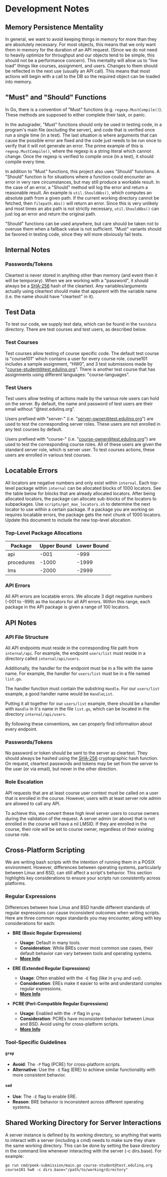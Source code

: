 # Development Notes

## Memory Persistence Mentality

In general, we want to avoid keeping things in memory for more than they are absolutely necessary.
For most objects, this means that we only want them in memory for the duration of an API request.
(Since we do not need to heavily optimize for throughput and our objects tend to be simple,
this should not be a performance concern).
This mentality will allow us to "live load" things like courses, assignment, and users.
Changes to them should be reflected in the next use (usually an API call).
This means that most actions will begin with a call to the DB so the required object can be loaded into memory.

## "Must" and "Should" Functions

In Go, there is a convention of "Must" functions (e.g. `regexp.MustCompile()`).
These methods are supposed to either complete their task, or panic.

In the autograder, "Must" functions should only be used in testing code,
in a program's main file (excluding the server),
and code that is verified once run a single time (in a test).
The last situation is where arguments that can cause the possible error are fixed
and the code just needs to be run once to verify that it will not generate an error.
The prime example of this is `regexp.MustCompile()`, where the regexp is a string literal which cannot change.
Once the regexp is verified to compile once (in a test), it should compile every time.

In addition to "Must" functions, this project also uses "Should" functions.
A "Should" function is for situations where a function could encounter an error in very rare circumstances,
but may still produce a workable result.
In the case of an error, a "Should" method will log the error and return a reasonable result.
An example is `util.ShouldAbs()`, which computes an absolute path from a given path.
If the current working directory cannot be fetched, then `filepath.Abs()` will  return an error.
Since this is very unlikely and most times an abs path is not strictly necessary,
`util.ShouldAbs()` can just log an error and return the original path.

"Should" functions can be used anywhere,
but care should be taken not to overuse them when a fallback value is not sufficient.
"Must" variants should be favored in testing code, since they will more obviously fail tests.

## Internal Notes

### Passwords/Tokens

Cleartext is never stored in anything other than memory (and event then it will be temporary).
When we are working with a "password", it should always be a [SHA-256](https://en.wikipedia.org/wiki/SHA-2) hash of the cleartext.
Any variables/arguments actually using cleartext should make that apparent with the variable name (i.e. the name should have "cleartext" in it).

## Test Data

To test our code, we supply test data, which can be found in the `testdata` directory. There are test courses and test users, as described below.

### Test Courses

Test courses allow testing of course specific code. The default test course is "course101" which contains a user for every course role.
course101 includes a sample assignment, "HW0", and 3 test submissions made by "course-student@test.edulinq.org".
There is another test course that has assignments using different languages: "course-languages".

### Test Users

Test users allow testing of actions made by the various role users can hold on the server.
By default, the name and password of test users are their email without "@test.edulinq.org".

Users prefixed with "server-" (i.e. "server-owner@test.edulinq.org") are used to test the corresponding server roles.
These users are not enrolled in any test courses by default.

Users prefixed with "course-" (i.e. "course-owner@test.edulinq.org") are used to test the corresponding course roles.
All of these users are given the standard server role, which is server user.
To test courses actions, these users are enrolled in various test courses.

## Locatable Errors

All locators are negative numbers and only exist within `internal`.
Each top-level package within `internal` can be allocated blocks of 1000 locators.
See the table below for blocks that are already allocated locators.
After being allocated locators, the package can allocate sub-blocks of the locators to subpackages.
Use `scripts/get_max_locators.sh` to determine the next locator to use within a certain package.
If a package you are working on requires locatable errors, the package gets the next chunk of 1000 locators.
Update this document to include the new top-level allocation.

### Top-Level Package Allocations

|Package    |Upper Bound |Lower Bound |
|-----------|------------|------------|
|api        |-001        |-999        |
|procedures |-1000       |-1999       |
|lms        |-2000       |-2999       |

### API Errors

All API errors are locatable errors.
We allocate 3 digit negative numbers (-001 to -999) as the locators for all API errors.
Within this range, each package in the API package is given a range of 100 locators.

## API Notes

### API File Structure

All API endpoints must reside in the corresponding file path from `internal/api`.
For example, the endpoint `users/list` must reside in a directory called `internal/api/users`.

Additionally, the handler for the endpoint must be in a file with the same name.
For example, the handler for `users/list` must be in a file named `list.go`.

The handler function must contain the substring `Handle`.
For our `users/list` example, a good handler name would be `HandleList`.

Putting it all together for our `users/list` example, there should be a handler with `Handle` in it's name
in the file `list.go`, which can be located in the directory `internal/api/users`.

By following these conventions, we can properly find information about every endpoint.

### Passwords/Tokens

No password or token should be sent to the server as cleartext.
They should always be hashed using the [SHA-256](https://en.wikipedia.org/wiki/SHA-2) cryptographic hash function.
On request, cleartext passwords and tokens may be set from the server to the user (or via email),
but never in the other direction.

### Role Escalation

API requests that are at least course user context must be called on a user that is enrolled in the course.
However, users with at least server role admin are allowed to call any API.

To achieve this, we convert these high level server users to course owners during the validation of the request.
A server admin (or above) that is not enrolled in the course will have a nil LMSID.
If they are enrolled in the course, their role will be set to course owner, regardless of their existing course role.

## Cross-Platform Scripting

We are writing bash scripts with the intention of running them in a POSIX environment.
However, differences between operating systems, particularly between Linux and BSD,
can still affect a script's behavior.
This section highlights key considerations to ensure your scripts run consistently across platforms.

### Regular Expressions

Differences between how Linux and BSD handle different standards of regular expressions can cause inconsistent outcomes when writing scripts.
Here are three common regex standards you may encounter, along with key considerations for each:

- **BRE (Basic Regular Expressions)**
  - **Usage**: Default in many tools.
  - **Consideration**: While BREs cover most common use cases, their default behavior can vary between tools and operating systems.
  - **[More Info](https://en.wikipedia.org/wiki/Regular_expression#IEEE_POSIX_Standard)**

- **ERE (Extended Regular Expressions)**
  - **Usage**: Often enabled with the `-E` flag (like in `grep` and `sed`).
  - **Consideration**: EREs make it easier to write and understand complex regular expressions.
  - **[More Info](https://en.wikipedia.org/wiki/Regular_expression#IEEE_POSIX_Standard)**

- **PCRE (Perl-Compatible Regular Expressions)**
  - **Usage**: Enabled with the `-P` flag in `grep`.
  - **Consideration**: PCREs have inconsistent behavior between Linux and BSD. Avoid using for cross-platform scripts.
  - **[More Info](https://en.wikipedia.org/wiki/Perl_Compatible_Regular_Expressions)**

### Tool-Specific Guidelines

#### `grep`
- **Avoid**: The `-P` flag (PCRE) for cross-platform scripts.
- **Alternative**: Use the `-E` flag (ERE) to achieve similar functionality with more consistent behavior.

#### `sed`
- **Use**: The `-E` flag to enable ERE.
- **Reason**: BRE behavior is inconsistent across different operating systems.

## Shared Working Directory for Server Interactions

A server instance is defined by its working directory,
so anything that wants to interact with a server (including a cmd) needs to make sure they share the same working directory.
This can be done by setting the base directory in the command line whenever interacting with the server (-c dirs.base).
For example:
```
go run cmd/peek-submission/main.go course-student@test.edulinq.org course101 hw0 -c dirs.base="/path/to/working/directory"
```

